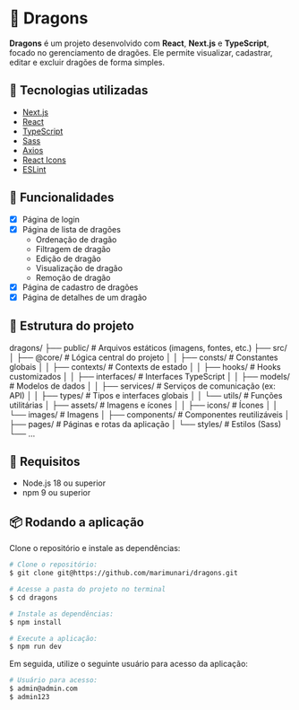 # 🐉 Dragons

**Dragons** é um projeto desenvolvido com **React**, **Next.js** e **TypeScript**, focado no gerenciamento de dragões. Ele permite visualizar, cadastrar, editar e excluir dragões de forma simples.

## 🚀 Tecnologias utilizadas

- [Next.js](https://nextjs.org/)
- [React](https://react.dev/)
- [TypeScript](https://www.typescriptlang.org/)
- [Sass](https://sass-lang.com/)
- [Axios](https://axios-http.com/)
- [React Icons](https://react-icons.github.io/react-icons/)
- [ESLint](https://eslint.org/)

## 🧩 Funcionalidades

- [x] Página de login
- [x] Página de lista de dragões
  - Ordenação de dragão
  - Filtragem de dragão
  - Edição de dragão
  - Visualização de dragão
  - Remoção de dragão
- [x] Página de cadastro de dragões
- [x] Página de detalhes de um dragão

## 📁 Estrutura do projeto

dragons/
├── public/         # Arquivos estáticos (imagens, fontes, etc.)
├── src/
│   ├── @core/      # Lógica central do projeto
│   │   ├── consts/        # Constantes globais
│   │   ├── contexts/      # Contexts de estado
│   │   ├── hooks/         # Hooks customizados
│   │   ├── interfaces/    # Interfaces TypeScript
│   │   ├── models/        # Modelos de dados
│   │   ├── services/      # Serviços de comunicação (ex: API)
│   │   ├── types/         # Tipos e interfaces globais
│   │   └── utils/         # Funções utilitárias
│   ├── assets/            # Imagens e ícones
│   │   ├── icons/         # Ícones
│   │   └── images/        # Imagens
│   ├── components/ # Componentes reutilizáveis
│   ├── pages/      # Páginas e rotas da aplicação
│   └── styles/     # Estilos (Sass)
└── ...

## 🧪 Requisitos
- Node.js 18 ou superior
- npm 9 ou superior

## 📦 Rodando a aplicação

Clone o repositório e instale as dependências:

```bash
# Clone o repositório:
$ git clone git@https://github.com/marimunari/dragons.git
```

```bash
# Acesse a pasta do projeto no terminal
$ cd dragons
```

```bash
# Instale as dependências:
$ npm install
```

```bash
# Execute a aplicação:
$ npm run dev
```

Em seguida, utilize o seguinte usuário para acesso da aplicação:

```bash
# Usuário para acesso:
$ admin@admin.com
$ admin123
```
